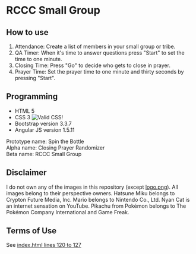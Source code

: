 ﻿RCCC Small Group
================
How to use
----------
1. Attendance: Create a list of members in your small group or tribe.
2. QA Timer: When it's time to answer questions press "Start" to set the time to one minute.
3. Closing Time: Press "Go" to decide who gets to close in prayer.
4. Prayer Time: Set the prayer time to one minute and thirty seconds by pressing "Start".

Programming
-----------
* HTML 5
* CSS 3 ![Valid CSS!](https://github.com/maxkung101/spin_-the_bottle/blob/master/www/img/vcss.gif)
* Bootstrap version 3.3.7
* Angular JS version 1.5.11

Prototype name: Spin the Bottle<br>
Alpha name: Closing Prayer Randomizer<br>
Beta name: RCCC Small Group

Disclaimer
----------
I do not own any of the images in this repository (except [logo.png](https://github.com/maxkung101/spin_-the_bottle/blob/master/www/img/logo.png)). All images belong to their perspective owners. Hatsune Miku belongs to Crypton Future Media, Inc. Mario belongs to Nintendo Co., Ltd. Nyan Cat is an internet sensation on YouTube. Pikachu from Pokémon belongs to The Pokémon Company International and Game Freak.

Terms of Use
------------
See [index.html lines 120 to 127](https://github.com/maxkung101/spin_-the_bottle/blob/master/www/index.html#L120)
